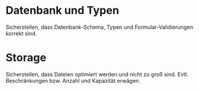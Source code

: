 # Datenbank und Typen

Sicherstellen, dass Datenbank-Schema, Typen und Formular-Validierungen korrekt sind.

# Storage

Sicherstellen, dass Dateien optimiert werden und nicht zu groß sind.
Evtl. Beschränkungen bzw. Anzahl und Kapazität erwägen.